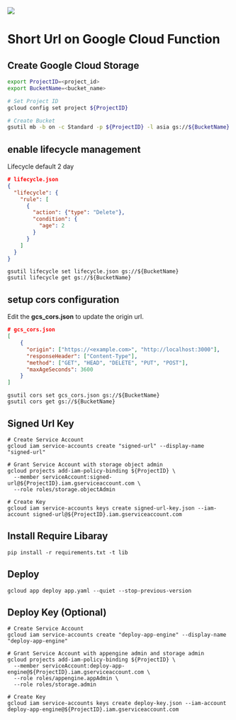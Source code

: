 
![](https://github.com/akiicat/tempfile/workflows/Deploy%20to%20Google%20Cloud/badge.svg)

# Short Url on Google Cloud Function

## Create Google Cloud Storage

```sh
export ProjectID=<project_id>
export BucketName=<bucket_name>

# Set Project ID
gcloud config set project ${ProjectID}

# Create Bucket
gsutil mb -b on -c Standard -p ${ProjectID} -l asia gs://${BucketName}
```

## enable lifecycle management

Lifecycle default 2 day

```json
# lifecycle.json
{
  "lifecycle": {
    "rule": [
      {
        "action": {"type": "Delete"},
        "condition": {
          "age": 2
        }
      }
    ]
  }
}
```

```shell
gsutil lifecycle set lifecycle.json gs://${BucketName}
gsutil lifecycle get gs://${BucketName}
```

## setup cors configuration

Edit the **gcs_cors.json** to update the origin url.

```json
# gcs_cors.json
[
    {
      "origin": ["https://<example.com>", "http://localhost:3000"],
      "responseHeader": ["Content-Type"],
      "method": ["GET", "HEAD", "DELETE", "PUT", "POST"],
      "maxAgeSeconds": 3600
    }
]
```

```shell
gsutil cors set gcs_cors.json gs://${BucketName}
gsutil cors get gs://${BucketName}
```

## Signed Url Key

```shell
# Create Service Account
gcloud iam service-accounts create "signed-url" --display-name "signed-url"

# Grant Service Account with storage object admin
gcloud projects add-iam-policy-binding ${ProjectID} \
  --member serviceAccount:signed-url@${ProjectID}.iam.gserviceaccount.com \
  --role roles/storage.objectAdmin

# Create Key
gcloud iam service-accounts keys create signed-url-key.json --iam-account signed-url@${ProjectID}.iam.gserviceaccount.com
```

## Install Require Libaray

```shell
pip install -r requirements.txt -t lib
```

## Deploy

```shell
gcloud app deploy app.yaml --quiet --stop-previous-version
```

## Deploy Key (Optional)

```shell
# Create Service Account
gcloud iam service-accounts create "deploy-app-engine" --display-name "deploy-app-engine"

# Grant Service Account with appengine admin and storage admin
gcloud projects add-iam-policy-binding ${ProjectID} \
  --member serviceAccount:deploy-app-engine@${ProjectID}.iam.gserviceaccount.com \
  --role roles/appengine.appAdmin \
  --role roles/storage.admin

# Create Key
gcloud iam service-accounts keys create deploy-key.json --iam-account deploy-app-engine@${ProjectID}.iam.gserviceaccount.com
```

